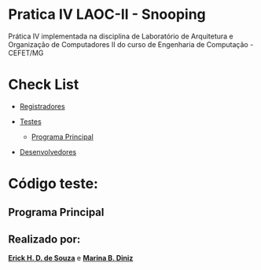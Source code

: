 # Pratica IV LAOC-II - Snooping
Prática IV implementada na disciplina de Laboratório de Arquitetura e Organização de Computadores II do curso de Engenharia de Computação - CEFET/MG

Check List
=================

<!--ts-->   
   * [Registradores](#registradores)
   * [Testes](#código-teste)
     * [Programa Principal](#programa-principal)    

   * [Desenvolvedores](#realizado-por)
<!--te-->


Código teste:
============

Programa Principal
-----


## Realizado por:

[**Erick H. D. de Souza**](https://github.com/ErickHDdS) e
[**Marina B. Diniz**](https://github.com/pixel-debug)

